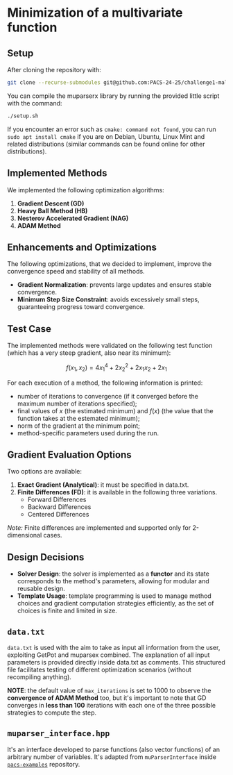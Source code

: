 # Minimization of a multivariate function

## Setup
After cloning the repository with:

```bash
git clone --recurse-submodules git@github.com:PACS-24-25/challenge1-male.git
```

You can compile the muparserx library by running the provided little script with the command:

```bash
./setup.sh
```

If you encounter an error such as `cmake: command not found`, you can run `sudo apt install cmake` if you are on Debian, Ubuntu, Linux Mint and related distributions (similar commands can be found online for other distributions).


## Implemented Methods
We implemented the following optimization algorithms:
1. **Gradient Descent (GD)**
2. **Heavy Ball Method (HB)**
3. **Nesterov Accelerated Gradient (NAG)**
4. **ADAM Method**

## Enhancements and Optimizations
The following optimizations, that we decided to implement, improve the convergence speed and stability of all methods.
- **Gradient Normalization**: prevents large updates and ensures stable convergence.
- **Minimum Step Size Constraint**: avoids excessively small steps, guaranteeing progress toward convergence.

## Test Case
The implemented methods were validated on the following test function (which has a very steep gradient, also near its minimum):

$$
f(x_1, x_2) = 4x_1^4 + 2x_2^2 + 2x_1x_2 + 2x_1
$$

For each execution of a method, the following information is printed:
- number of iterations to convergence (if it converged before the maximum number of iterations specified);
- final values of $x$ (the estimated minimum) and $f(x)$ (the value that the function takes at the estemated minimum);
- norm of the gradient at the minimum point;
- method-specific parameters used during the run.

## Gradient Evaluation Options
Two options are available:
1. **Exact Gradient (Analytical)**: it must be specified in data.txt.
2. **Finite Differences (FD)**: it is available in the following three variations.
   - Forward Differences
   - Backward Differences
   - Centered Differences

*Note:* Finite differences are implemented and supported only for 2-dimensional cases.

## Design Decisions
- **Solver Design**: the solver is implemented as a **functor** and its state corresponds to the method's parameters, allowing for modular and reusable design.
- **Template Usage**: template programming is used to manage method choices and gradient computation strategies efficiently, as the set of choices is finite and limited in size.

## `data.txt`
`data.txt` is used with the aim to take as input all information from the user, exploiting GetPot and muparsex combined.
The explanation of all input parameters is provided directly inside data.txt as comments.
This structured file facilitates testing of different optimization scenarios (without recompiling anything).

**NOTE**: the default value of `max_iterations` is set to $1000$ to observe the **convergence of ADAM Method** too, but it's important to note that GD converges in **less than $100$** iterations with each one of the three possible strategies to compute the step.

## `muparser_interface.hpp`
It's an interface developed to parse functions (also vector functions) of an arbitrary number of variables. It's adapted from `muParserInterface` inside [`pacs-examples`](https://github.com/pacs-course/pacs-examples.git) repository.




